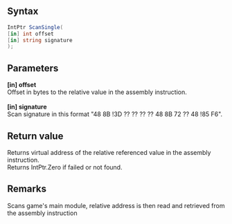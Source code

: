 ## Syntax
```c#
IntPtr ScanSingle(
[in] int offset
[in] string signature
);
```   
## Parameters
**[in] offset**   
Offset in bytes to the relative value in the assembly instruction.   
<br>
**[in] signature**   
Scan signature in this format "48 8B !3D ?? ?? ?? ?? 48 8B 72 ?? 48 !85 F6".   
## Return value
Returns virtual address of the relative referenced value in the assembly instruction.   
Returns IntPtr.Zero if failed or not found.   
## Remarks
Scans game's main module, relative address is then read and retrieved from the assembly instruction

